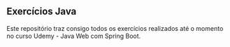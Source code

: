## Exercícios Java

Este repositório traz consigo todos os exercícios realizados até o momento no curso Udemy - Java Web com Spring Boot.
